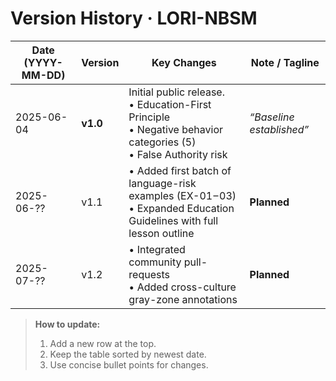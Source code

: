 # Version History · LORI-NBSM

| Date (YYYY-MM-DD) | Version | Key Changes | Note / Tagline |
|-------------------|---------|-------------|----------------|
| 2025-06-04 | **v1.0** | Initial public release.<br>• Education-First Principle<br>• Negative behavior categories (5)<br>• False Authority risk | *“Baseline established”* |
| 2025-06-?? | v1.1 | • Added first batch of language-risk examples (EX-01 – 03)<br>• Expanded Education Guidelines with full lesson outline | **Planned** |
| 2025-07-?? | v1.2 | • Integrated community pull-requests<br>• Added cross-culture gray-zone annotations | **Planned** |

> **How to update:**
> 1. Add a new row at the top.
> 2. Keep the table sorted by newest date.
> 3. Use concise bullet points for changes.
